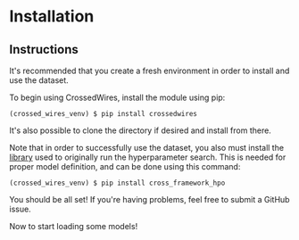# Installation

## Instructions

It's recommended that you create a fresh environment in order to
install and use the dataset. 

To begin using CrossedWires, install the module using pip:

```
(crossed_wires_venv) $ pip install crossedwires
```

It's also possible to clone the directory if desired and install from
there.

Note that in order to successfully use the dataset, you also must 
install the [library](https://github.com/maxzvyagin/cross_framework_hpo) 
used to originally run the hyperparameter
search. This is needed for proper model definition, and can be done 
using this command:

```
(crossed_wires_venv) $ pip install cross_framework_hpo
```

You should be all set! If you're having problems, feel free to submit a GitHub issue.

Now to start loading some models! 